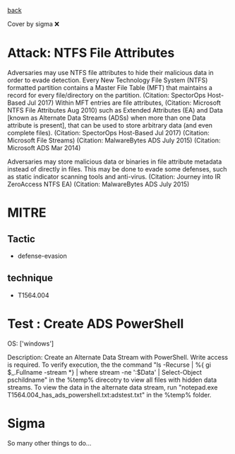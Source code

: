 [back](../index.md)

Cover by sigma :x: 

# Attack: NTFS File Attributes

 Adversaries may use NTFS file attributes to hide their malicious data in order to evade detection. Every New Technology File System (NTFS) formatted partition contains a Master File Table (MFT) that maintains a record for every file/directory on the partition. (Citation: SpectorOps Host-Based Jul 2017) Within MFT entries are file attributes, (Citation: Microsoft NTFS File Attributes Aug 2010) such as Extended Attributes (EA) and Data [known as Alternate Data Streams (ADSs) when more than one Data attribute is present], that can be used to store arbitrary data (and even complete files). (Citation: SpectorOps Host-Based Jul 2017) (Citation: Microsoft File Streams) (Citation: MalwareBytes ADS July 2015) (Citation: Microsoft ADS Mar 2014)

Adversaries may store malicious data or binaries in file attribute metadata instead of directly in files. This may be done to evade some defenses, such as static indicator scanning tools and anti-virus. (Citation: Journey into IR ZeroAccess NTFS EA) (Citation: MalwareBytes ADS July 2015)

# MITRE
## Tactic
  - defense-evasion

## technique
  - T1564.004

# Test : Create ADS PowerShell

OS: ['windows']

Description: Create an Alternate Data Stream with PowerShell. Write access is required. To verify execution, the the command "ls -Recurse | %{ gi $_.Fullname -stream *} | where stream -ne ':$Data' | Select-Object pschildname"
in the %temp% direcotry to view all files with hidden data streams. To view the data in the alternate data stream, run "notepad.exe T1564.004_has_ads_powershell.txt:adstest.txt" in the %temp% folder.


# Sigma

 So many other things to do...